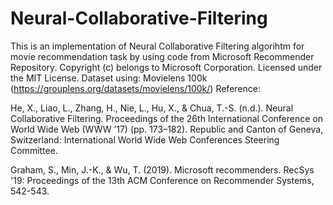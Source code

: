 # Neural-Collaborative-Filtering
This is an implementation of Neural Collaborative Filtering algorihtm for movie recommendation task by using code from Microsoft Recommender Repository. Copyright (c) belongs to Microsoft Corporation. Licensed under the MIT License.
Dataset using: Movielens 100k (https://grouplens.org/datasets/movielens/100k/)
Reference: 

He, X., Liao, L., Zhang, H., Nie, L., Hu, X., & Chua, T.-S. (n.d.). Neural Collaborative Filtering. Proceedings of the 26th International Conference on World Wide Web (WWW ’17) (pp. 173–182). Republic and Canton of Geneva, Switzerland: International World Wide Web Conferences Steering Committee.

Graham, S., Min, J.-K., & Wu, T. (2019). Microsoft recommenders. RecSys '19: Proceedings of the 13th ACM Conference on Recommender Systems, 542-543.
